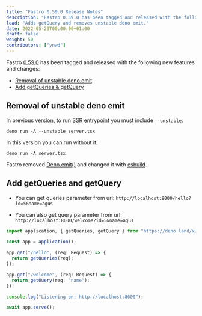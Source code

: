 ```yaml
---
title: "Fastro 0.59.0 Release Notes"
description: "Fastro 0.59.0 has been tagged and released with the following new features and changes"
lead: "Adds getQuery and removes unstable deno emit."
date: 2022-05-23T00:00:00+01:00
draft: false
weight: 50
contributors: ["ynwd"]
---
```


Fastro [0.59.0](https://deno.land/x/fastro@v0.59.0) has been tagged and released with the following new features and changes:

- [Removal of unstable deno.emit](#removal-of-unstable-deno-emit)
- [Add getQueries & getQuery](#add-getqueries-and-getquery)

## Removal of unstable deno emit

In [previous version](https://fastro.dev/blog/multipage-ssr-with-react-and-deno/), to run [SSR entrypoint](https://github.com/fastrodev/multipage-ssr-example/blob/main/server.tsx) you must include `--unstable`:

```shell
deno run -A --unstable server.tsx
```

In this version you can run without it:

```shell
deno run -A server.tsx
```

Fastro removed [Deno.emit()](https://deno.com/blog/v1.22#removal-of-unstable-denoemit-denoformatdiagnostics-and-denoapplysourcemap-apis) and changed it with [esbuild](https://deno.land/x/esbuild).

## Add getQueries and getQuery

- You can get queries parameter from url: `http://localhost:8000/hello?id=5&name=agus`

- You can also get query parameter from url: `http://localhost:8000/welcome?id=5&name=agus`

```ts
import application, { getQueries, getQuery } from "https://deno.land/x/fastro@v0.59.0/server/mod.ts";

const app = application();

app.get("/hello", (req: Request) => {
  return getQueries(req);
});

app.get("/welcome", (req: Request) => {
  return getQuery(req, "name");
});

console.log("Listening on: http://localhost:8000");

await app.serve();
```
